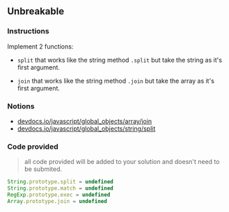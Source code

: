 ## Unbreakable

### Instructions

Implement 2 functions:
- `split` that works like the string method `.split` but take the string as
  it's first argument.

- `join` that works like the string method `.join` but take the array as
  it's first argument.


### Notions

- [devdocs.io/javascript/global_objects/array/join](https://devdocs.io/javascript/global_objects/array/join)
- [devdocs.io/javascript/global_objects/string/split](https://devdocs.io/javascript/global_objects/string/split)


### Code provided

> all code provided will be added to your solution and doesn't need to be submited.

```js
String.prototype.split = undefined
String.prototype.match = undefined
RegExp.prototype.exec = undefined
Array.prototype.join = undefined
```
